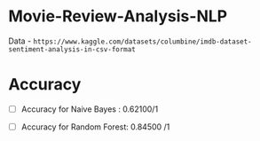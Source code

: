 # Movie-Review-Analysis-NLP



Data - ```https://www.kaggle.com/datasets/columbine/imdb-dataset-sentiment-analysis-in-csv-format```

# Accuracy
- [ ] Accuracy for Naive Bayes : 0.62100/1
- [ ] Accuracy for Random Forest: 0.84500 /1


